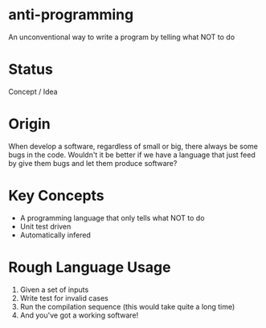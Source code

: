 # anti-programming
An unconventional way to write a program by telling what NOT to do

# Status
Concept / Idea

# Origin
When develop a software, regardless of small or big, there always be some bugs in the code.
Wouldn't it be better if we have a language that just feed by give them bugs and let them produce software?

# Key Concepts
- A programming language that only tells what NOT to do
- Unit test driven
- Automatically infered

# Rough Language Usage
1. Given a set of inputs
2. Write test for invalid cases
3. Run the compilation sequence (this would take quite a long time)
4. And you've got a working software!
